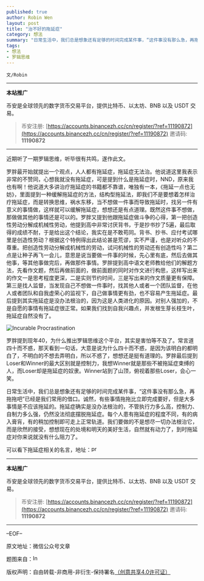 ```yaml
---
published: true
author: Robin Wen
layout: post
title: "治不好的拖延症"
category: 想法
summary: "日常生活中，我们总是想象还有足够的时间完成某件事，“这件事没有那么急，再拖拖吧”已经是我们常用的借口。诚然，有些事情拖拖比立即完成要好，但是大多事情是不应该拖延的。拖延症确实是没办法根治的，不管执行力多么高，控制力、自制力多么强，仍然没法彻底摆脱拖延症。每个人患有拖延症的程度不同，有的病入膏肓，有的稍加控制即可走上正常轨道。我们要做的不是想尽一切办法根治它，而是欣然的接受，想想现在的处境和明天的美好生活，自然就有动力了，到时拖延症对你来说就没有什么阻力了。"
tags:
- 想法
- 罗辑思维
---
```


`文/Robin`

***

**本站推广**

币安是全球领先的数字货币交易平台，提供比特币、以太坊、BNB 以及 USDT 交易。

> 币安注册: [https://accounts.binancezh.cc/cn/register/?ref=11190872](https://accounts.binancezh.cc/cn/register/?ref=11190872)
> 邀请码: **11190872**

***

近期听了一期罗辑思维，听毕很有共鸣，遂作此文。

罗胖最开始就提出一个观点，人人都有拖延症，拖延症无法治。他说道这里我表示非常的不赞同，心想我就没有拖延症，可是提到什么是拖延症时，NND，原来我也有啊！他说道大多讲治疗拖延症的书籍都不靠谱，唯独有一本，《拖延一点也无妨》，里面提到一种缓解拖延症的方法，结构型拖延法，即我们不是要想着怎样治疗拖延症，而是转换思维，祸水东移，当不想做一件事而导致拖延时，找另一件有意义的事情做，这样就可以缓解拖延症，想想还是有点道理。既然这件事不想做，那做做其他的事情还是可以的。罗胖又提到他跟拖延症做斗争的心得，第一把创造性劳动分解成机械性劳动，他提到高中非常讨厌背书，于是抄书抄了5遍，最后取得的成绩不耐，于是给出这个结论，我实在是不敢苟同。背书、抄书、应付考试哪里是创造性劳动？根据这个特例得出此结论甚是荒谬，实不严谨，也是对听众的不尊重。把创造性劳动分解成机械性的劳动，试问机械性的劳动还有创造性吗？第二点是让种子再飞一会儿，意思是说当要做一件事的时候，先心里有底，然后去做其他事，等其他事做完后，再做那件事情。罗胖提到高中语文老师教给他们的解题方法，先看作文题，然后再做前面的，做前面题的同时对作文进行构思，这样写出来的作文一是思考程度更深，二是实则节约时间，三是写出来的作文质量更有保障。第三是找人监督，当发现自己不想做一件事时，找其他人或者一个团队监督，在他人或者团队和自我虚荣心的监视下，自己做事情更有劲，也不容易产生拖延症。最后提到其实拖延症是没办法根治的，因为这是人类进化的原因。对别人强加的，不是自愿的事情有拖延症很正常。如果我们找到自我兴趣点，并发根生芽长枝生叶，拖延症自然没有了。

![Incurable Procrastination](https://cdn.dbarobin.com/9Psa1ai.jpg)

罗胖提到现年40，为什么推出罗辑思维这个平台，其实是害怕等不及了。常言道四十而不惑，那天看到一句话，大意是说为什么四十而不惑，是因为该明白的都明白了，不明白的不想去弄明白，所以不惑了，想想还是挺有道理的。罗胖最后提到Loser和Winner的最大区别就是控制力，我想Winner就是那些不被拖延症束缚的人，而Loser却是拖延症的奴隶。Winner站到了山顶，俯视着那些Loser，会心一笑。

日常生活中，我们总是想象还有足够的时间完成某件事，“这件事没有那么急，再拖拖吧”已经是我们常用的借口。诚然，有些事情拖拖比立即完成要好，但是大多事情是不应该拖延的。拖延症确实是没办法根治的，不管执行力多么高，控制力、自制力多么强，仍然没法彻底摆脱拖延症。每个人患有拖延症的程度不同，有的病入膏肓，有的稍加控制即可走上正常轨道。我们要做的不是想尽一切办法根治它，而是欣然的接受，想想现在的处境和明天的美好生活，自然就有动力了，到时拖延症对你来说就没有什么阻力了。

可以看下拖延症相关的名言，地址：<a href="http://procrastinus.com/procrastination/procrastination-quotes/" target="_blank"><img src="https://cdn.dbarobin.com/kG2Wr20.png" title="procrastinus" border="0" alt="procrastinus" height="16px" width="16px" /></a>

***

**本站推广**

币安是全球领先的数字货币交易平台，提供比特币、以太坊、BNB 以及 USDT 交易。

> 币安注册: [https://accounts.binancezh.cc/cn/register/?ref=11190872](https://accounts.binancezh.cc/cn/register/?ref=11190872)
> 邀请码: **11190872**

***

–EOF–

原文地址：微信公众号文章

题图来自：<a href="http://imperfectspirituality.com/page/23/" target="_blank"><img src="https://cdn.dbarobin.com/kG2Wr20.png" title="Incurable Procrastination" border="0" alt="Incurable Procrastination" height="16px" width="16px" /></a>

版权声明：自由转载-非商用-非衍生-保持署名<a href="http://creativecommons.org/licenses/by-nc-nd/4.0/deed.zh" target="_blank">（创意共享4.0许可证）</a>
